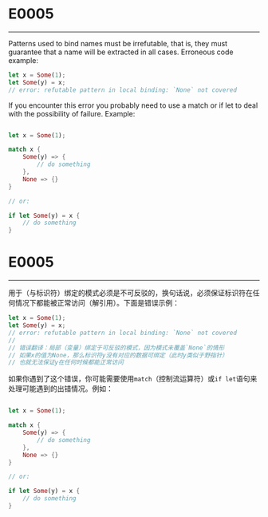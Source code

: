 # E0005

---
Patterns used to bind names must be irrefutable, that is, they must guarantee that a name will be extracted in all cases. Erroneous code example:


```rust
let x = Some(1);
let Some(y) = x;
// error: refutable pattern in local binding: `None` not covered
```

If you encounter this error you probably need to use a match or if let to deal with the possibility of failure. Example:


```rust

let x = Some(1);

match x {
    Some(y) => {
        // do something
    },
    None => {}
}

// or:

if let Some(y) = x {
    // do something
}
```

# E0005

---
用于（与标识符）绑定的模式必须是不可反驳的，换句话说，必须保证标识符在任何情况下都能被正常访问（解引用）。下面是错误示例：

```rust
let x = Some(1);
let Some(y) = x;
// error: refutable pattern in local binding: `None` not covered
//
// 错误翻译：局部（变量）绑定于可反驳的模式，因为模式未覆盖`None`的情形
// 如果x的值为None，那么标识符y没有对应的数据可绑定（此时y类似于野指针）
// 也就无法保证y在任何时候都能正常访问
```

如果你遇到了这个错误，你可能需要使用`match`（控制流运算符）或`if let`语句来处理可能遇到的出错情况。例如：

```rust

let x = Some(1);

match x {
    Some(y) => {
        // do something
    },
    None => {}
}

// or:

if let Some(y) = x {
    // do something
}
```
